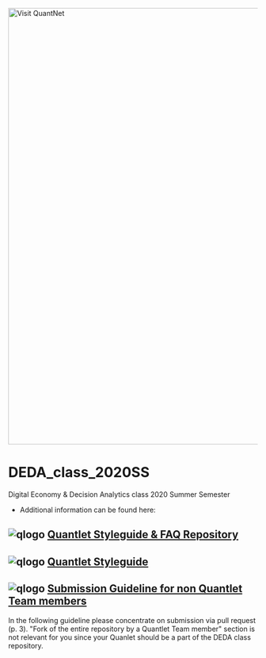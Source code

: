 [<img src="https://github.com/QuantLet/Styleguide-and-FAQ/blob/master/pictures/banner.png" width="880" alt="Visit QuantNet">](http://quantnet.hu-berlin.de/)
# DEDA_class_2020SS
Digital Economy & Decision Analytics class 2020 Summer Semester

- Additional information can be found here: 
## ![qlogo](http://quantnet.wiwi.hu-berlin.de/graphics/quantlogo.png) **[Quantlet Styleguide & FAQ Repository](https://github.com/QuantLet/Styleguide-and-FAQ)**
## ![qlogo](http://quantnet.wiwi.hu-berlin.de/graphics/quantlogo.png) **[Quantlet Styleguide](https://github.com/QuantLet/Styleguide-and-FAQ/blob/master/guidelines/Styleguide_Guide_GitHub.pdf)**
## ![qlogo](http://quantnet.wiwi.hu-berlin.de/graphics/quantlogo.png) **[Submission Guideline for non Quantlet Team members](https://github.com/QuantLet/Styleguide-and-FAQ/blob/master/guidelines/Submission_Guide_GitHub_Non_Members.pdf)**
In the following guideline please concentrate on submission via pull request (p. 3). 
"Fork of the entire repository by a Quantlet Team member" section is not relevant for you since your Quanlet should be a part of the DEDA class repository.



